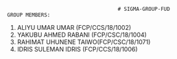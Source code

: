                                         # SIGMA-GROUP-FUD
    GROUP MEMBERS:
1. ALIYU UMAR UMAR (FCP/CCS/18/1002)
2. YAKUBU AHMED RABANI (FCP/CSC/18/1004)
3. RAHIMAT UHUNENE TAIWO(FCP/CSC/18/1071)
4. IDRIS SULEMAN IDRIS (FCP/CCS/18/1006)
